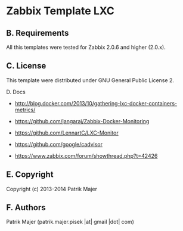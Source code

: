 Zabbix Template LXC
=========

B. Requirements
--

All this templates were tested for Zabbix 2.0.6 and higher (2.0.x).

C. License
--

This template were distributed under GNU General Public License 2.

D. Docs

* http://blog.docker.com/2013/10/gathering-lxc-docker-containers-metrics/

* https://github.com/jangaraj/Zabbix-Docker-Monitoring

* https://github.com/LennartC/LXC-Monitor

* https://github.com/google/cadvisor

* https://www.zabbix.com/forum/showthread.php?t=42426

E. Copyright
--

Copyright (c) 2013-2014 Patrik Majer
  
F.  Authors
--

Patrik Majer
      (patrik.majer.pisek |at| gmail |dot| com)
